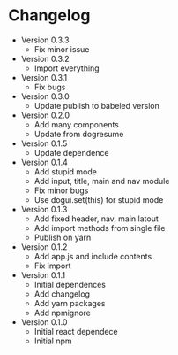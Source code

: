 # Changelog

-   Version 0.3.3
    -   Fix minor issue
-   Version 0.3.2
    -   Import everything
-   Version 0.3.1
    -   Fix bugs
-   Version 0.3.0
    -   Update publish to babeled version
-   Version 0.2.0
    -   Add many components
    -   Update from dogresume
-   Version 0.1.5
    -   Update dependence
-   Version 0.1.4
    -   Add stupid mode
    -   Add input, title, main and nav module
    -   Fix minor bugs
    -   Use dogui.set(this) for stupid mode
-   Version 0.1.3 
    -   Add fixed header, nav, main latout
    -   Add import methods from single file
    -   Publish on yarn
-   Version 0.1.2
    -   Add app.js and include contents
    -   Fix import
-   Version 0.1.1
    -   Initial dependences
    -   Add changelog
    -   Add yarn packages
    -   Add npmignore
-   Version 0.1.0
    -   Initial react dependece
    -   Initial npm
